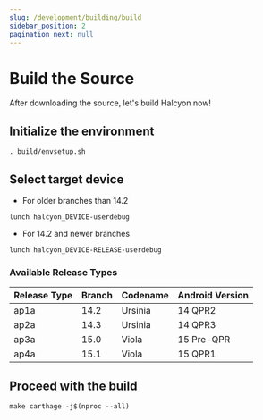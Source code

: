 ```yaml
---
slug: /development/building/build
sidebar_position: 2
pagination_next: null
---
```


# Build the Source
After downloading the source, let's build Halcyon now!

## Initialize the environment
```
. build/envsetup.sh
```
## Select target device 
- For older branches than 14.2
```
lunch halcyon_DEVICE-userdebug
```
- For 14.2 and newer branches
```
lunch halcyon_DEVICE-RELEASE-userdebug
```

### Available Release Types
| Release Type | Branch | Codename | Android Version |
|--------------|--------|----------|-----------------|
| ap1a         | 14.2   | Ursinia  | 14 QPR2         |
| ap2a         | 14.3   | Ursinia  | 14 QPR3         |
| ap3a         | 15.0   | Viola    | 15 Pre-QPR      |
| ap4a         | 15.1   | Viola    | 15 QPR1         |

## Proceed with the build
```
make carthage -j$(nproc --all)
```